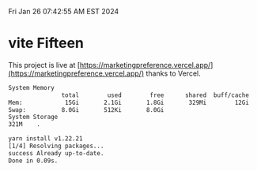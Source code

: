 Fri Jan 26 07:42:55 AM EST 2024

# vite Fifteen


This project is live at [https://marketingpreference.vercel.app/](https://marketingpreference.vercel.app/) thanks to Vercel.

```bash
System Memory
               total        used        free      shared  buff/cache   available
Mem:            15Gi       2.1Gi       1.8Gi       329Mi        12Gi        13Gi
Swap:          8.0Gi       512Ki       8.0Gi
System Storage
321M	.
```
```bash
yarn install v1.22.21
[1/4] Resolving packages...
success Already up-to-date.
Done in 0.09s.
```
